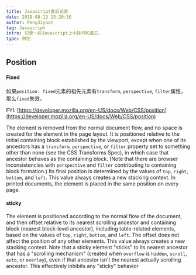```yaml
---
title: Javascript备忘记录
date: 2018-08-13 15:20:16
author: PengJiyuan
tag: Javascript
intro: 记录一些Javascript上小技巧和备忘.
type: 原创
---
```


## Position

#### Fixed

如果`position: fixed`元素的祖先元素有`transform`, `perspective`, `filter`属性，那么`fixed`失效。

FYI: [https://developer.mozilla.org/en-US/docs/Web/CSS/position](https://developer.mozilla.org/en-US/docs/Web/CSS/position)

The element is removed from the normal document flow, and no space is created for the element in the page layout. It is positioned relative to the initial containing block established by the viewport, except when one of its ancestors has a `transform`, `perspective`, or `filter` property set to something other than none (see the CSS Transforms Spec), in which case that ancestor behaves as the containing block. (Note that there are browser inconsistencies with `perspective` and `filter` contributing to containing block formation.) Its final position is determined by the values of `top`, `right`, `bottom`, and `left`.
This value always creates a new stacking context. In printed documents, the element is placed in the same position on every page.

#### sticky

The element is positioned according to the normal flow of the document, and then offset relative to its nearest scrolling ancestor and containing block (nearest block-level ancestor), including table-related elements, based on the values of `top`, `right`, `bottom`, and `left`. The offset does not affect the position of any other elements.
This value always creates a new stacking context. Note that a sticky element "sticks" to its nearest ancestor that has a "scrolling mechanism" (created when `overflow` is `hidden`, `scroll`, `auto`, or `overlay`), even if that ancestor isn't the nearest actually scrolling ancestor. This effectively inhibits any "sticky" behavior

